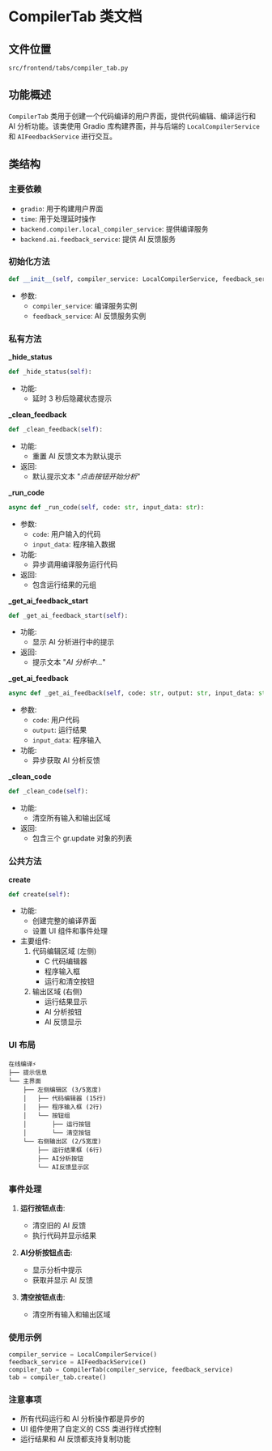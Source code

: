 # CompilerTab 类文档

## 文件位置
`src/frontend/tabs/compiler_tab.py`

## 功能概述
`CompilerTab` 类用于创建一个代码编译的用户界面，提供代码编辑、编译运行和 AI 分析功能。该类使用 Gradio 库构建界面，并与后端的 `LocalCompilerService` 和 `AIFeedbackService` 进行交互。

## 类结构
### 主要依赖
- `gradio`: 用于构建用户界面
- `time`: 用于处理延时操作
- `backend.compiler.local_compiler_service`: 提供编译服务
- `backend.ai.feedback_service`: 提供 AI 反馈服务

### 初始化方法
```python
def __init__(self, compiler_service: LocalCompilerService, feedback_service: AIFeedbackService):
```
- 参数:
    - `compiler_service`: 编译服务实例
    - `feedback_service`: AI 反馈服务实例

### 私有方法
**_hide_status**
```python
def _hide_status(self):
```
- 功能:
    - 延时 3 秒后隐藏状态提示

**_clean_feedback**
```python
def _clean_feedback(self):
```
- 功能:
    - 重置 AI 反馈文本为默认提示
- 返回:
    - 默认提示文本 "*点击按钮开始分析*"

**_run_code**
```python
async def _run_code(self, code: str, input_data: str):
```
- 参数:
    - `code`: 用户输入的代码
    - `input_data`: 程序输入数据
- 功能:
    - 异步调用编译服务运行代码
- 返回:
    - 包含运行结果的元组

**_get_ai_feedback_start**
```python
def _get_ai_feedback_start(self):
```
- 功能:
    - 显示 AI 分析进行中的提示
- 返回:
    - 提示文本 "*AI 分析中...*"

**_get_ai_feedback**
```python
async def _get_ai_feedback(self, code: str, output: str, input_data: str):
```
- 参数:
    - `code`: 用户代码
    - `output`: 运行结果
    - `input_data`: 程序输入
- 功能:
    - 异步获取 AI 分析反馈

**_clean_code**
```python
def _clean_code(self):
```
- 功能:
    - 清空所有输入和输出区域
- 返回:
    - 包含三个 gr.update 对象的列表

### 公共方法
**create**
```python
def create(self):
```
- 功能:
    - 创建完整的编译界面
    - 设置 UI 组件和事件处理
- 主要组件:
    1. 代码编辑区域 (左侧)
       - C 代码编辑器
       - 程序输入框
       - 运行和清空按钮
    2. 输出区域 (右侧)
       - 运行结果显示
       - AI 分析按钮
       - AI 反馈显示

### UI 布局
```
在线编译⚡
├── 提示信息
└── 主界面
    ├── 左侧编辑区 (3/5宽度)
    │   ├── 代码编辑器 (15行)
    │   ├── 程序输入框 (2行)
    │   └── 按钮组
    │       ├── 运行按钮
    │       └── 清空按钮
    └── 右侧输出区 (2/5宽度)
        ├── 运行结果框 (6行)
        ├── AI分析按钮
        └── AI反馈显示区
```

### 事件处理
1. **运行按钮点击**:
   - 清空旧的 AI 反馈
   - 执行代码并显示结果

2. **AI分析按钮点击**:
   - 显示分析中提示
   - 获取并显示 AI 反馈

3. **清空按钮点击**:
   - 清空所有输入和输出区域

### 使用示例
```python
compiler_service = LocalCompilerService()
feedback_service = AIFeedbackService()
compiler_tab = CompilerTab(compiler_service, feedback_service)
tab = compiler_tab.create()
```

### 注意事项
- 所有代码运行和 AI 分析操作都是异步的
- UI 组件使用了自定义的 CSS 类进行样式控制
- 运行结果和 AI 反馈都支持复制功能